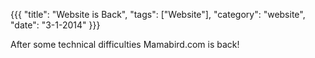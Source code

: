 ﻿{{{
  "title": "Website is Back",
  "tags": ["Website"],
  "category": "website",
  "date": "3-1-2014"
}}}

After some technical difficulties Mamabird.com is back!